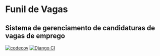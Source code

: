 # Funil de Vagas
## Sistema de gerenciamento de candidaturas de vagas de emprego


[![codecov](https://codecov.io/gh/ch-soares/funil-vagas/branch/main/graph/badge.svg?token=1215YWFW3C)](https://codecov.io/gh/ch-soares/funil-vagas)
[![Django CI](https://github.com/ch-soares/funil-vagas/actions/workflows/django.yml/badge.svg)](https://github.com/ch-soares/funil-vagas/actions/workflows/django.yml)
